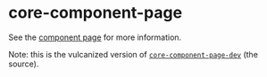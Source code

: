 core-component-page
===================

See the [component page](http://polymer.github.io/core-component-page) for more information.

Note: this is the vulcanized version of [`core-component-page-dev`](https://github.com/Polymer/core-component-page-dev) (the source).

